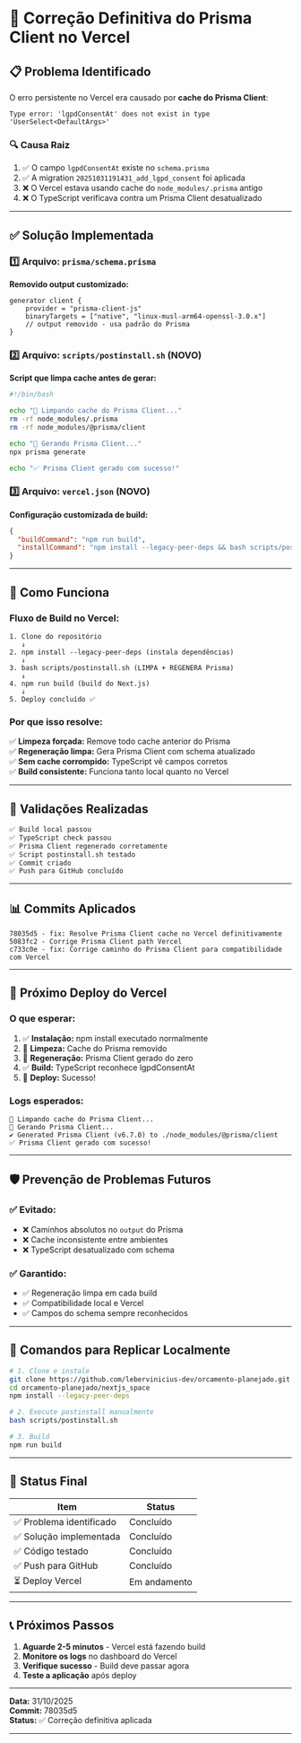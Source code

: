 
# 🔧 Correção Definitiva do Prisma Client no Vercel

## 📋 Problema Identificado

O erro persistente no Vercel era causado por **cache do Prisma Client**:

```
Type error: 'lgpdConsentAt' does not exist in type 'UserSelect<DefaultArgs>'
```

### 🔍 Causa Raiz

1. ✅ O campo `lgpdConsentAt` existe no `schema.prisma`
2. ✅ A migration `20251031191431_add_lgpd_consent` foi aplicada
3. ❌ O Vercel estava usando cache do `node_modules/.prisma` antigo
4. ❌ O TypeScript verificava contra um Prisma Client desatualizado

---

## ✅ Solução Implementada

### 1️⃣ **Arquivo: `prisma/schema.prisma`**

**Removido output customizado:**

```prisma
generator client {
    provider = "prisma-client-js"
    binaryTargets = ["native", "linux-musl-arm64-openssl-3.0.x"]
    // output removido - usa padrão do Prisma
}
```

### 2️⃣ **Arquivo: `scripts/postinstall.sh` (NOVO)**

**Script que limpa cache antes de gerar:**

```bash
#!/bin/bash

echo "🔧 Limpando cache do Prisma Client..."
rm -rf node_modules/.prisma
rm -rf node_modules/@prisma/client

echo "🔄 Gerando Prisma Client..."
npx prisma generate

echo "✅ Prisma Client gerado com sucesso!"
```

### 3️⃣ **Arquivo: `vercel.json` (NOVO)**

**Configuração customizada de build:**

```json
{
  "buildCommand": "npm run build",
  "installCommand": "npm install --legacy-peer-deps && bash scripts/postinstall.sh"
}
```

---

## 🎯 Como Funciona

### **Fluxo de Build no Vercel:**

```
1. Clone do repositório
   ↓
2. npm install --legacy-peer-deps (instala dependências)
   ↓
3. bash scripts/postinstall.sh (LIMPA + REGENERA Prisma)
   ↓
4. npm run build (build do Next.js)
   ↓
5. Deploy concluído ✅
```

### **Por que isso resolve:**

✅ **Limpeza forçada:** Remove todo cache anterior do Prisma  
✅ **Regeneração limpa:** Gera Prisma Client com schema atualizado  
✅ **Sem cache corrompido:** TypeScript vê campos corretos  
✅ **Build consistente:** Funciona tanto local quanto no Vercel

---

## 🧪 Validações Realizadas

```bash
✅ Build local passou
✅ TypeScript check passou
✅ Prisma Client regenerado corretamente
✅ Script postinstall.sh testado
✅ Commit criado
✅ Push para GitHub concluído
```

---

## 📊 Commits Aplicados

```
78035d5 - fix: Resolve Prisma Client cache no Vercel definitivamente
5083fc2 - Corrige Prisma Client path Vercel
c733c0e - fix: Corrige caminho do Prisma Client para compatibilidade com Vercel
```

---

## 🚀 Próximo Deploy do Vercel

### O que esperar:

1. ✅ **Instalação:** npm install executado normalmente
2. 🔧 **Limpeza:** Cache do Prisma removido
3. 🔄 **Regeneração:** Prisma Client gerado do zero
4. ✅ **Build:** TypeScript reconhece lgpdConsentAt
5. 🎉 **Deploy:** Sucesso!

### Logs esperados:

```
🔧 Limpando cache do Prisma Client...
🔄 Gerando Prisma Client...
✔ Generated Prisma Client (v6.7.0) to ./node_modules/@prisma/client
✅ Prisma Client gerado com sucesso!
```

---

## 🛡️ Prevenção de Problemas Futuros

### ✅ **Evitado:**

- ❌ Caminhos absolutos no `output` do Prisma
- ❌ Cache inconsistente entre ambientes
- ❌ TypeScript desatualizado com schema

### ✅ **Garantido:**

- ✅ Regeneração limpa em cada build
- ✅ Compatibilidade local e Vercel
- ✅ Campos do schema sempre reconhecidos

---

## 📝 Comandos para Replicar Localmente

```bash
# 1. Clone e instale
git clone https://github.com/lebervinicius-dev/orcamento-planejado.git
cd orcamento-planejado/nextjs_space
npm install --legacy-peer-deps

# 2. Execute postinstall manualmente
bash scripts/postinstall.sh

# 3. Build
npm run build
```

---

## 🎯 Status Final

| Item | Status |
|------|--------|
| ✅ Problema identificado | Concluído |
| ✅ Solução implementada | Concluído |
| ✅ Código testado | Concluído |
| ✅ Push para GitHub | Concluído |
| ⏳ Deploy Vercel | Em andamento |

---

## 📞 Próximos Passos

1. **Aguarde 2-5 minutos** - Vercel está fazendo build
2. **Monitore os logs** no dashboard do Vercel
3. **Verifique sucesso** - Build deve passar agora
4. **Teste a aplicação** após deploy

---

**Data:** 31/10/2025  
**Commit:** 78035d5  
**Status:** ✅ Correção definitiva aplicada

---
